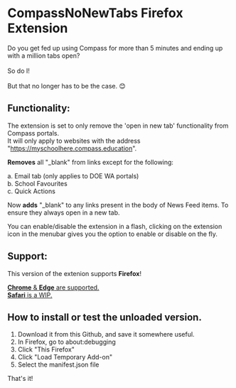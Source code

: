 # CompassNoNewTabs Firefox Extension
Do you get fed up using Compass for more than 5 minutes and ending up with a million tabs open?</br></br>
So do I!</br></br>
But that no longer has to be the case. 😊</br>

## Functionality:
The extension is set to only remove the 'open in new tab' functionality from Compass portals.<br>It will only apply to websites with the address "https://myschoolhere.compass.education".

**Removes** all "_blank" from links except for the following:

a. Email tab (only applies to DOE WA portals)</br>
b. School Favourites</br>
c. Quick Actions</br>

Now **adds** "_blank" to any links present in the body of News Feed items. To ensure they always open in a new tab.

You can enable/disable the extension in a flash, clicking on the extension icon in the menubar gives you the option to enable or disable on the fly.

## Support:
This version of the extenion supports **Firefox**!

[**Chrome** & **Edge** are supported.](https://github.com/TheFauxDreamer/CompassNoNewTabs/tree/main)</br>
[**Safari** is a WIP.](https://github.com/TheFauxDreamer/CompassNoNewTabs/tree/safari)

## How to install or test the unloaded version.

1. Download it from this Github, and save it somewhere useful.
2. In Firefox, go to about:debugging
3. Click "This Firefox"
4. Click "Load Temporary Add-on"
5. Select the manifest.json file

That's it!
